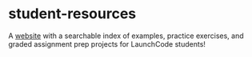 # student-resources

A [website](https://carolista.github.io/student-resources/) with a searchable index of examples, practice exercises, and graded assignment prep projects for LaunchCode students!
